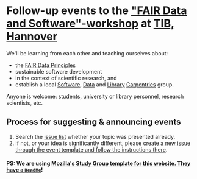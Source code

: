 # Follow-up events to the ["FAIR Data and Software"-workshop](https://tibhannover.github.io/2018-07-09-FAIR-Data-and-Software/) at [TIB, Hannover](https://www.tib.eu)

We'll be learning from each other and teaching ourselves about:

- the [FAIR Data Principles]
- sustainable software development
- in the context of scientific research, and
- establish a local [Software], [Data] and [Library] [Carpentries] group.

Anyone is welcome: students, university or library personnel, research scientists, etc.

## Process for suggesting & announcing events

1. Search the [issue list] whether your topic was presented already.
1. If not, or your idea is significantly different, please [create a new issue through the event template and follow the instructions there][add].

#### PS: We are using [Mozilla's Study Group template for this website. They have a `ReadMe`][MSG-ReadMe]!

[add]: https://github.com/TIBHannover/FAIR-studyGroup/issues/new?template=event.md
[Carpentries]: https://carpentries.org/
[FAIR Data Principles]: https://blogs.tib.eu/wp/tib/2017/09/12/the-fair-data-principles-for-research-data/
[Data]: http://www.datacarpentry.org/
[issue list]: https://github.com/tibhannover/FAIR-studyGroup/issues?q=is%3Aissue+sort%3Aupdated-desc
[Library]: https://librarycarpentry.org/
[MSG-ReadMe]: https://github.com/mozillascience/studyGroup
[Software]: https://software-carpentry.org/
